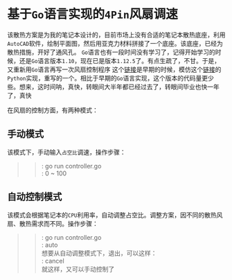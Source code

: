 # 基于`Go`语言实现的`4Pin`风扇调速
该散热方案是为我的笔记本设计的，目前市场上没有合适的笔记本散热底座，利用`AutoCAD`软件，绘制平面图，然后用亚克力材料拼接了一个底座。该底座，已经为散热措施，开好了通风孔。
`Go`语言也有一段时间没有学习了，记得开始学习的时候，还是`Go`语言版本`1.10`，现在已是版本`1.12.5`了。有点生疏了，不甘。于是，又重新用`Go`语言再写一次风扇控制程序
这个[链接](https://github.com/Iflier/fanAndBLTGo)是早期的时候，模仿这个[链接](https://github.com/Iflier/fanAndBLT)的`Python`实现，重写的一个。相比于早期的`Go`语言实现，这个版本的代码量更少些。想来，这时间呐，真快，转眼间大半年都已经过去了，转眼间毕业也快一年了，真快

在风扇的控制方面，有两种模式：
## 手动模式
该模式下，手动输入`占空比`调速，操作步骤：
>>: go run controller.go<br/>
>>: 0 ~ 100<br/>
## 自动控制模式
该模式会根据笔记本的`CPU`利用率，自动调整占空比。调整方案，因不同的散热风扇、散热需求而不同。操作步骤：
>>: go run controller.go<br/>
>>: auto<br/>
想要从自动调整模式下，退出，可以这样：<br/>
>>: cancel<br/>
就这样，又可以手动控制了